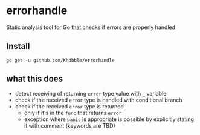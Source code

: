 # errorhandle

Static analysis tool for Go that checks if errors are properly handled

## Install
```
go get -u github.com/Khdbble/errorhandle
```

## what this does

* detect receiving of returning `error` type value with `_` variable
* check if the received `error` type is handled with conditional branch
* check if the received `error` type is returned 
  * only if it's in the `func` that returns `error`
  * exception where `panic` is appropriate is possible by explicitly stating it with comment (keywords are TBD)
